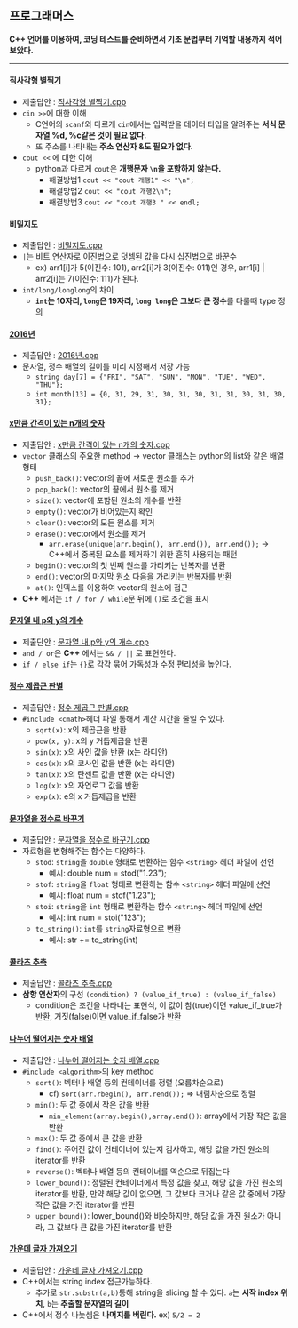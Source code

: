 ## 프로그래머스
**C++ 언어를 이용하여, 코딩 테스트를 준비하면서 기초 문법부터 기억할 내용까지 적어보았다.**
***

#### [직사각형 별찍기](https://school.programmers.co.kr/learn/courses/30/lessons/12969?language=cpp)
+ 제출답안 : [직사각형 별찍기.cpp](https://github.com/kxxbeomjun/Algorithm-study/blob/main/programmers/Level%201/%EC%A7%81%EC%82%AC%EA%B0%81%ED%98%95%20%EB%B3%84%EC%B0%8D%EA%B8%B0.cpp)
+ ```cin >>```에 대한 이해
  + C언어의 ```scanf```와 다르게 ```cin```에서는 입력받을 데이터 타입을 알려주는 **서식 문자열 %d, %c같은 것이 필요 없다.**
  + 또 주소를 나타내는 **주소 연산자 &도 필요가 없다.**
+ ```cout <<``` 에 대한 이해
  + python과 다르게 ```cout```은 **개행문자 ```\n```을 포함하지 않는다.**
    + 해결방법1 ```cout << "cout 개행1" << "\n";```
    + 해결방법2 ```cout << "cout 개행2\n";```
    + 해결방법3 ```cout << "cout 개행3 " << endl;```

#### [비밀지도](https://school.programmers.co.kr/learn/courses/30/lessons/17681)
+ 제출답안 : [비밀지도.cpp](https://github.com/kxxbeomjun/Algorithm-study/blob/main/programmers/Level%201/%EB%B9%84%EB%B0%80%EC%A7%80%EB%8F%84.cpp)
+ ```|```는 비트 연산자로 이진법으로 덧셈된 값을 다시 십진법으로 바꾼수 
  + ex) arr1[i]가 5(이진수: 101), arr2[i]가 3(이진수: 011)인 경우, arr1[i] | arr2[i]는 7(이진수: 111)가 된다.
+ ```int/long/longlong```의 차이
  + **```int```는 10자리, ```long```은 19자리, ```long long```은 그보다 큰 정수**를 다룰때 type 정의 

#### [2016년](https://school.programmers.co.kr/learn/courses/30/lessons/12901)
+ 제출답안 : [2016년.cpp](https://github.com/kxxbeomjun/Algorithm-study/blob/main/programmers/Level%201/2016%EB%85%84.cpp)
+ 문자열, 정수 배열의 길이를 미리 지정해서 저장 가능
  + ```string day[7] = {"FRI", "SAT", "SUN", "MON", "TUE", "WED", "THU"};```
  + ```int month[13] = {0, 31, 29, 31, 30, 31, 30, 31, 31, 30, 31, 30, 31};```

#### [x만큼 간격이 있는 n개의 숫자](https://school.programmers.co.kr/learn/courses/30/lessons/12954?language=cpp) 
+ 제출답안 : [x만큼 간격이 있는 n개의 숫자.cpp](https://github.com/kxxbeomjun/Algorithm-study/blob/main/programmers/Level%201/x%EB%A7%8C%ED%81%BC%20%EA%B0%84%EA%B2%A9%EC%9D%B4%20%EC%9E%88%EB%8A%94%20n%EA%B0%9C%EC%9D%98%20%EC%88%AB%EC%9E%90.cpp)
+ ```vector``` 클래스의 주요한 method -> vector 클래스는 python의 list와 같은 배열 형태
  + ```push_back()```: vector의 끝에 새로운 원소를 추가
  + ```pop_back()```: vector의 끝에서 원소를 제거
  + ```size()```: vector에 포함된 원소의 개수를 반환
  + ```empty()```: vector가 비어있는지 확인
  + ```clear()```: vector의 모든 원소를 제거
  + ```erase()```: vector에서 원소를 제거
    + ```arr.erase(unique(arr.begin(), arr.end()), arr.end());``` -> C++에서 중복된 요소를 제거하기 위한 흔히 사용되는 패턴 
  + ```begin()```: vector의 첫 번째 원소를 가리키는 반복자를 반환
  + ```end()```: vector의 마지막 원소 다음을 가리키는 반복자를 반환
  + ```at()```: 인덱스를 이용하여 vector의 원소에 접근
+ **C++** 에서는 ```if / for / while```문 뒤에 ```()```로 조건을 표시


#### [문자열 내 p와 y의 개수](https://school.programmers.co.kr/learn/courses/30/lessons/12916)
+ 제출단안 : [문자열 내 p와 y의 개수.cpp](https://github.com/kxxbeomjun/Algorithm-study/blob/main/programmers/Level%201/%EB%AC%B8%EC%9E%90%EC%97%B4%20%EB%82%B4%20p%EC%99%80%20y%EC%9D%98%20%EA%B0%9C%EC%88%98.cpp)
+ ```and / or```은 **C++** 에서는 ```&& / ||``` 로 표현한다.
+ ```if / else if```는 ```{}```로 각각 묶어 가독성과 수정 편리성을 높인다.


#### [정수 제곱근 판별](https://school.programmers.co.kr/learn/courses/30/lessons/12934)
+ 제출답안 : [정수 제곱근 판별.cpp](https://github.com/kxxbeomjun/Algorithm-study/blob/main/programmers/Level%201/%EC%A0%95%EC%88%98%20%EC%A0%9C%EA%B3%B1%EA%B7%BC%20%ED%8C%90%EB%B3%84.cpp)
+ ```#include <cmath>```헤더 파일 통해서 계산 시간을 줄일 수 있다.
  + ```sqrt(x)```: x의 제곱근을 반환
  + ```pow(x, y)```: x의 y 거듭제곱을 반환
  + ```sin(x)```: x의 사인 값을 반환 (x는 라디안)
  + ```cos(x)```: x의 코사인 값을 반환 (x는 라디안)
  + ```tan(x)```: x의 탄젠트 값을 반환 (x는 라디안)
  + ```log(x)```: x의 자연로그 값을 반환
  + ```exp(x)```: e의 x 거듭제곱을 반환


#### [문자열을 정수로 바꾸기](https://school.programmers.co.kr/learn/courses/30/lessons/12925?language=cpp)
+ 제출답안 : [문자열을 정수로 바꾸기.cpp](https://github.com/kxxbeomjun/Algorithm-study/blob/main/programmers/Level%201/%EB%AC%B8%EC%9E%90%EC%97%B4%EC%9D%84%20%EC%A0%95%EC%88%98%EB%A1%9C%20%EB%B0%94%EA%BE%B8%EA%B8%B0.cpp)
+ 자료형을 변형해주는 함수는 다양하다.
  + ```stod```: ```string```을 ```double``` 형태로 변환하는 함수 ```<string>``` 헤더 파일에 선언
    + 예시: double num = stod("1.23");
  + ```stof```: ```string```을 ```float``` 형태로 변환하는 함수 ```<string>``` 헤더 파일에 선언
    + 예시: float num = stof("1.23");
  + ```stoi```: ```string```을 ```int``` 형태로 변환하는 함수 ```<string>``` 헤더 파일에 선언
    + 예시: int num = stoi("123");
  + ```to_string()```: ```int```를 ```string```자료형으로 변환
    + 예시: str += to_string(int)


#### [콜라츠 추측](https://school.programmers.co.kr/learn/courses/30/lessons/12943?language=cpp)
+ 제출답안 : [콜라츠 추측.cpp](https://github.com/kxxbeomjun/Algorithm-study/blob/main/programmers/Level%201/%EC%BD%9C%EB%9D%BC%EC%B8%A0%20%EC%B6%94%EC%B8%A1.cpp)
+ **삼항 연산자**의 구성 ```(condition) ? (value_if_true) : (value_if_false)```
  + condition은 조건을 나타내는 표현식, 이 값이 참(true)이면 value_if_true가 반환, 거짓(false)이면 value_if_false가 반환


#### [나누어 떨어지는 숫자 배열](https://school.programmers.co.kr/learn/courses/30/lessons/12910?language=cpp)
+ 제출답안 : [나누어 떨어지는 숫자 배열.cpp](https://github.com/kxxbeomjun/Algorithm-study/blob/main/programmers/Level%201/%EB%82%98%EB%88%84%EC%96%B4%20%EB%96%A8%EC%96%B4%EC%A7%80%EB%8A%94%20%EC%88%AB%EC%9E%90%20%EB%B0%B0%EC%97%B4.cpp)
+ ```#include <algorithm>```의 key method
  + ```sort()```: 벡터나 배열 등의 컨테이너를 정렬 (오름차순으로)
    + cf) ```sort(arr.rbegin(), arr.rend());``` => 내림차순으로 정렬
  + ```min()```: 두 값 중에서 작은 값을 반환
    + ```min_element(array.begin(),array.end())```: array에서 가장 작은 값을 반환 
  + ```max()```: 두 값 중에서 큰 값을 반환
  + ```find()```: 주어진 값이 컨테이너에 있는지 검사하고, 해당 값을 가진 원소의 iterator를 반환
  + ```reverse()```: 벡터나 배열 등의 컨테이너를 역순으로 뒤집는다
  + ```lower_bound()```: 정렬된 컨테이너에서 특정 값을 찾고, 해당 값을 가진 원소의 iterator를 반환, 만약 해당 값이 없으면, 그 값보다 크거나 같은 값 중에서 가장 작은 값을 가진 iterator를 반환
  + ```upper_bound()```: lower_bound()와 비슷하지만, 해당 값을 가진 원소가 아니라, 그 값보다 큰 값을 가진 iterator를 반환

#### [가운데 글자 가져오기](https://school.programmers.co.kr/learn/courses/30/lessons/12903?language=cpp)
+ 제출답안 : [가운데 글자 가져오기.cpp](https://github.com/kxxbeomjun/Algorithm-study/blob/main/programmers/Level%201/%EA%B0%80%EC%9A%B4%EB%8D%B0%20%EA%B8%80%EC%9E%90%20%EA%B0%80%EC%A0%B8%EC%98%A4%EA%B8%B0.cpp)
+ C++에서는 string index 접근가능하다.
  + 추가로 ```str.substr(a,b)```통해 string을 slicing 할 수 있다. ```a```는 **시작 index 위치**, ```b```는 **추출할 문자열의 길이**
+ C++에서 정수 나눗셈은 **나머지를 버린다.** ex) ```5/2 = 2```


  
